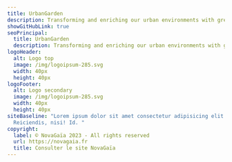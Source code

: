 ```yaml
---
title: UrbanGarden
description: Transforming and enriching our urban environments with green living spaces
showGitHubLink: true
seoPrincipal:
  title: UrbanGarden
  description: Transforming and enriching our urban environments with green living spaces
logoHeader:
  alt: Logo top
  image: /img/logoipsum-285.svg
  width: 40px
  height: 40px
logoFooter:
  alt: Logo secondary
  image: /img/logoipsum-285.svg
  width: 40px
  height: 40px
siteBaseline: "Lorem ipsum dolor sit amet consectetur adipisicing elit.
  Reiciendis, nisi! Id. "
copyright:
  label: © NovaGaïa 2023 - All rights reserved
  url: https://novagaia.fr
  title: Consulter le site NovaGaïa
---
```

